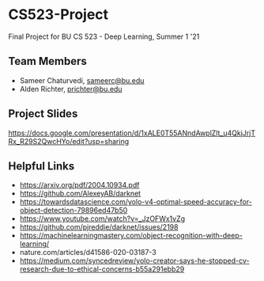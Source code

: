 # CS523-Project
Final Project for BU CS 523 - Deep Learning, Summer 1 '21

## Team Members
- Sameer Chaturvedi, sameerc@bu.edu
- Alden Richter, prichter@bu.edu

## Project Slides
https://docs.google.com/presentation/d/1xALE0T55ANndAwplZlt_u4QkjJrjTRx_R29S2QwcHYo/edit?usp=sharing 

## Helpful Links
- https://arxiv.org/pdf/2004.10934.pdf  
- https://github.com/AlexeyAB/darknet 
- https://towardsdatascience.com/yolo-v4-optimal-speed-accuracy-for-object-detection-79896ed47b50 
- https://www.youtube.com/watch?v=_JzOFWx1vZg 
- https://github.com/pjreddie/darknet/issues/2198 
- https://machinelearningmastery.com/object-recognition-with-deep-learning/  
- nature.com/articles/d41586-020-03187-3  
- https://medium.com/syncedreview/yolo-creator-says-he-stopped-cv-research-due-to-ethical-concerns-b55a291ebb29 
